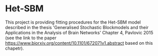 # Het-SBM
This project is providing fitting procedures for the Het-SBM model described in the thesis 'Generalised Stochastic Blockmodels and their Applications in the Analysis of Brain Networks' Chapter 4, Pavlovic 2015 (see the link to the paper https://www.biorxiv.org/content/10.1101/672071v1.abstract based on this chapetr). 
